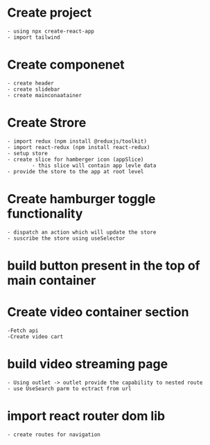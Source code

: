 # Create project
    - using npx create-react-app
    - import tailwind

# Create componenet
    - create header 
    - create slidebar
    - create mainconaatainer

# Create Strore 
    - import redux (npm install @reduxjs/toolkit)
    - import react-redux (npm install react-redux)
    - setup store 
    - create slice for hamberger icon (appSlice) 
            - this slice will contain app levle data 
    - provide the store to the app at root level

# Create hamburger toggle functionality 
    - dispatch an action which will update the store 
    - suscribe the store using useSelector 

# build button present in the top of main container 

# Create video container section 
    -Fetch api 
    -Create video cart
    
# build video streaming page 
    - Using outlet -> outlet provide the capability to nested route 
    - use UseSearch parm to ectract from url 

# import react router dom lib 
    - create routes for navigation 